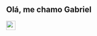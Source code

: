 ## Olá, me chamo Gabriel
 
 
<img src="https://cdn.jsdelivr.net/gh/devicons/devicon@latest/icons/threedsmax/threedsmax-original.svg" 
           hidth="25" height="25"/> 
       
                  
          
